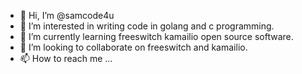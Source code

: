 - 👋 Hi, I’m @samcode4u
- 👀 I’m interested in writing code in golang and c programming. 
- 🌱 I’m currently learning freeswitch kamailio open source software.
- 💞️ I’m looking to collaborate on freeswitch and kamailio. 
- 📫 How to reach me ...

<!---
samcode4u/samcode4u is a ✨ special ✨ repository because its `README.md` (this file) appears on your GitHub profile.
You can click the Preview link to take a look at your changes.
--->
